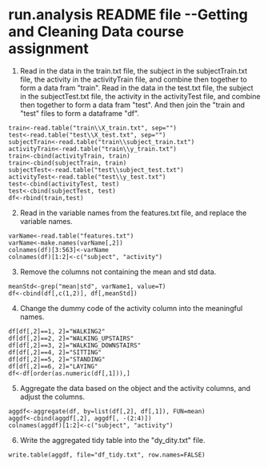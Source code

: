 run.analysis README file
--Getting and Cleaning Data course assignment
========================================================

1. Read in the data in the train.txt file, the subject in the subjectTrain.txt file,
the activity in the activityTrain file, and combine then together to form a data fram "train".
Read in the data in the test.txt file, the subject in the subjectTest.txt file,
the activity in the activityTest file, and combine then together to form a data fram "test".
And then join the "train and "test" files to form a dataframe "df".

```{r}
train<-read.table("train\\X_train.txt", sep="")
test<-read.table("test\\X_test.txt", sep="")
subjectTrain<-read.table("train\\subject_train.txt")
activityTrain<-read.table("train\\y_train.txt")
train<-cbind(activityTrain, train)
train<-cbind(subjectTrain, train)
subjectTest<-read.table("test\\subject_test.txt")
activityTest<-read.table("test\\y_test.txt")
test<-cbind(activityTest, test)
test<-cbind(subjectTest, test)
df<-rbind(train,test)
```

2. Read in the variable names from the features.txt file, and replace the variable names.

```{r}
varName<-read.table("features.txt")
varName<-make.names(varName[,2])
colnames(df)[3:563]<-varName
colnames(df)[1:2]<-c("subject", "activity")
```
3. Remove the columns not containing the mean and std data.
```{r}
meanStd<-grep("mean|std", varName1, value=T)
df<-cbind(df[,c(1,2)], df[,meanStd])
```
4. Change the dummy code of the activity column into the meaningful names.
```{r}
df[df[,2]==1, 2]="WALKING2"
df[df[,2]==2, 2]="WALKING_UPSTAIRS"
df[df[,2]==3, 2]="WALKING_DOWNSTAIRS"
df[df[,2]==4, 2]="SITTING"
df[df[,2]==5, 2]="STANDING"
df[df[,2]==6, 2]="LAYING"
df<-df[order(as.numeric(df[,1])),]
```
5. Aggregate the data based on the object and the activity columns, and adjust the columns.
```{r}
aggdf<-aggregate(df, by=list(df[,2], df[,1]), FUN=mean)
aggdf<-cbind(aggdf[,2], aggdf[, -(2:4)])
colnames(aggdf)[1:2]<-c("subject", "activity")
```
6. Write the aggregated tidy table into the "dy_dity.txt" file.
```{r}
write.table(aggdf, file="df_tidy.txt", row.names=FALSE)
```

